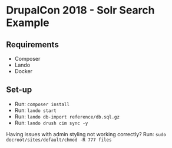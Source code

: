 # DrupalCon 2018 - Solr Search Example



## Requirements
- Composer
- Lando
- Docker


## Set-up
- Run: `composer install`
- Run: `lando start`
- Run: `lando db-import reference/db.sql.gz`
- Run: `lando drush cim sync -y`

Having issues with admin styling not working correctly?
Run: `sudo docroot/sites/default/chmod -R 777 files`

